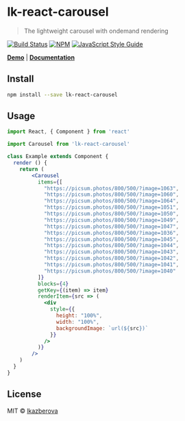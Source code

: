 # lk-react-carousel

> The lightweight carousel with ondemand rendering

[![Build Status](https://img.shields.io/travis/lkazberova/lk-react-carousel/master.svg)](https://travis-ci.org/lkazberova/lk-react-carousel) [![NPM](https://img.shields.io/npm/v/lk-react-carousel.svg)](https://www.npmjs.com/package/lk-react-carousel) [![JavaScript Style Guide](https://img.shields.io/badge/code_style-standard-brightgreen.svg)](https://standardjs.com)

**[Demo](https://lkazberova.github.io/lk-react-carousel/)** | **[Documentation](https://lkazberova.github.io/lk-react-carousel/documentation/)**

## Install

```bash
npm install --save lk-react-carousel
```

## Usage

```jsx
import React, { Component } from 'react'

import Carousel from 'lk-react-carousel'

class Example extends Component {
  render () {
    return (
        <Carousel
          items={[
            "https://picsum.photos/800/500/?image=1063",
            "https://picsum.photos/800/500/?image=1060",
            "https://picsum.photos/800/500/?image=1064",
            "https://picsum.photos/800/500/?image=1051",
            "https://picsum.photos/800/500/?image=1050",
            "https://picsum.photos/800/500/?image=1049",
            "https://picsum.photos/800/500/?image=1047",
            "https://picsum.photos/800/500/?image=1036",
            "https://picsum.photos/800/500/?image=1045",
            "https://picsum.photos/800/500/?image=1044",
            "https://picsum.photos/800/500/?image=1043",
            "https://picsum.photos/800/500/?image=1042",
            "https://picsum.photos/800/500/?image=1041",
            "https://picsum.photos/800/500/?image=1040"
          ]}
          blocks={4}
          getKey={(item) => item}
          renderItem={src => (
            <div
              style={{
                height: "100%",
                width: "100%",
                backgroundImage: `url(${src})`
              }}
            />
          )}
        />
    )
  }
}
```

## License

MIT © [lkazberova](https://github.com/lkazberova)
